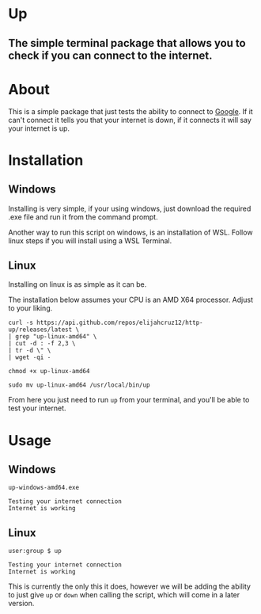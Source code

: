 # Up

## The simple terminal package that allows you to check if you can connect to the internet.

# About

This is a simple package that just tests the ability to connect to [Google](https://google.com). If it can't connect it tells you that your internet is down, if it connects it will say your internet is up.

# Installation

## Windows

Installing is very simple, if your using windows, just download the required .exe file and run it from the command prompt. 

Another way to run this script on windows, is an installation of WSL. Follow linux steps if you will install using a WSL Terminal.

## Linux

Installing on linux is as simple as it can be.

The installation below assumes your CPU is an AMD X64 processor. Adjust to your liking.

````
curl -s https://api.github.com/repos/elijahcruz12/http-up/releases/latest \
| grep "up-linux-amd64" \
| cut -d : -f 2,3 \
| tr -d \" \
| wget -qi - 

chmod +x up-linux-amd64

sudo mv up-linux-amd64 /usr/local/bin/up
````

From here you just need to run `up` from your terminal, and you'll be able to test your internet.

# Usage

## Windows

````
up-windows-amd64.exe

Testing your internet connection
Internet is working
````

## Linux

````
user:group $ up

Testing your internet connection
Internet is working
````

This is currently the only this it does, however we will be adding the ability to just give `up` or `down` when calling the script, which will come in a later version.
